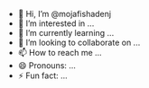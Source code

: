 - 👋 Hi, I’m @mojafishadenj
- 👀 I’m interested in ...
- 🌱 I’m currently learning ...
- 💞️ I’m looking to collaborate on ...
- 📫 How to reach me ...
- 😄 Pronouns: ...
- ⚡ Fun fact: ...

<!---
mojafishadenj/mojafishadenj is a ✨ special ✨ repository because its `README.md` (this file) appears on your GitHub profile.
You can click the Preview link to take a look at your changes.
--->

